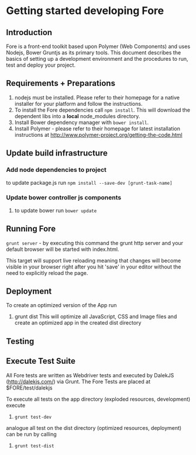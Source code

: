 # Getting started developing Fore

## Introduction

Fore is a front-end toolkit based upon Polymer (Web Components) and uses Nodejs, Bower Gruntjs as its primary tools.
This document describes the basics of setting up a development environment and the procedures to run, test and deploy
your project.

## Requirements + Preparations

1. nodejs must be installed. Please refer to their homepage for a native installer for your platform and follow the instructions.
2. To install the Fore dependencies call `npm install`. This will download the dependent libs into a **local** node_modules directory.
3. Install Bower dependency manager with `bower install`. 
4. Install Polymer - please refer to their homepage for latest installation instructions at http://www.polymer-project.org/getting-the-code.html


## Update build infrastructure


### Add node dependencies to project
 to update package.js run `npm install --save-dev [grunt-task-name]`

### Update bower controller js components
1. to update bower run `bower update`

## Running Fore

`grunt server` - by executing this command the grunt http server and your default browser will be started with index.html.

This target will support live reloading meaning that changes will become visible in your browser right after you hit 'save' in your editor without the need to explicitly reload the page.


## Deployment
To create an optimized version of the App run
1. grunt dist
This will optimize all JavaScript, CSS and Image files and create an optimized app in the created dist directory


## Testing

## Execute Test Suite

All Fore tests are written as Webdriver tests and executed by DalekJS (http://dalekjs.com/) via Grunt.
The Fore Tests are placed at $FORE/test/dalekjs

To execute all tests on the app directory (exploded resources, development) execute
1. `grunt test-dev`

analogue all test on the dist directory (optimized resources, deployment) can be run by calling
1. `grunt test-dist`





